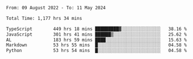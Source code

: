 
<!--START_SECTION:waka-->

```txt
From: 09 August 2022 - To: 11 May 2024

Total Time: 1,177 hrs 34 mins

TypeScript        449 hrs 18 mins █████████▓░░░░░░░░░░░░░░░   38.16 %
JavaScript        301 hrs 41 mins ██████▒░░░░░░░░░░░░░░░░░░   25.62 %
AL                183 hrs 59 mins ████░░░░░░░░░░░░░░░░░░░░░   15.63 %
Markdown          53 hrs 55 mins  █░░░░░░░░░░░░░░░░░░░░░░░░   04.58 %
Python            53 hrs 54 mins  █░░░░░░░░░░░░░░░░░░░░░░░░   04.58 %
```

<!--END_SECTION:waka-->











